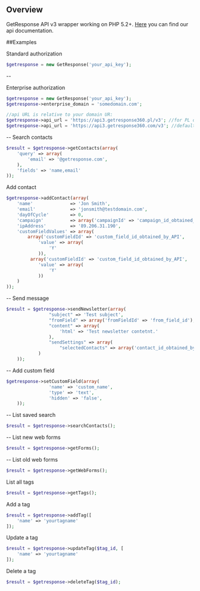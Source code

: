 ## Overview

GetResponse API v3 wrapper working on PHP 5.2+.
[Here](http://apidocs.getresponse.com/en/v3/) you can find our api documentation.

##Examples

Standard authorization
```php
$getresponse = new GetResponse('your_api_key');
```
--

Enterprise authorization
```php
$getresponse = new GetResponse('your_api_key');
$getresponse->enterprise_domain = 'somedomain.com';

//api URL is relative to your domain UR:
$getresponse->api_url = 'https://api3.getresponse360.pl/v3'; //for PL domains
$getresponse->api_url = 'https://api3.getresponse360.com/v3'; //default
```
--
Search contacts
```php
$result = $getresponse->getContacts(array(
	'query' => array(
		'email' => '@getresponse.com',
	),
	'fields' => 'name,email'
));
```


Add contact
```php
$getresponse->addContact(array(
    'name'              => 'Jon Smith',
    'email'             => 'jonsmith@testdomain.com',
    'dayOfCycle'        => 0,
    'campaign'          => array('campaignId' => 'campaign_id_obtained_by_API'),
    'ipAddress'         => '89.206.31.190',
    'customFieldValues' => array(
        array('customFieldId' => 'custom_field_id_obtained_by_API',
            'value' => array(
                'Y'
            )),
         array('customFieldId' => 'custom_field_id_obtained_by_API',
            'value' => array(
                'Y'
            ))
    )
));
```
--
Send message
```php
$result = $getresponse->sendNewsletter(array(
				"subject" => 'Test subject',
				"fromField" => array('fromFieldId' => 'from_field_id'),
				"content" => array(
					'html' => 'Test newsletter contetnt.'
				),
				"sendSettings" => array(
					"selectedContacts" => array('contact_id_obtained_by_API')
			)
    ));
```
--
Add custom field
```php
$getresponse->setCustomField(array(
				'name' => 'custom_name',
				'type' => 'text',
				'hidden' => 'false',
    ));
```
--
List saved search
```php
$result = $getresponse->searchContacts();
```
--
List new web forms
```php
$result = $getresponse->getForms();
```
--
List old web forms
```php
$result = $getresponse->getWebForms();
```

List all tags
```php
$result = $getresponse->getTags();
```

Add a tag
```php
$result = $getresponse->addTag([
    'name' => 'yourtagname'
]);
```

Update a tag
```php
$result = $getresponse->updateTag($tag_id, [
    'name' => 'yourtagname'
]);
```

Delete a tag
```php
$result = $getresponse->deleteTag($tag_id);
```



